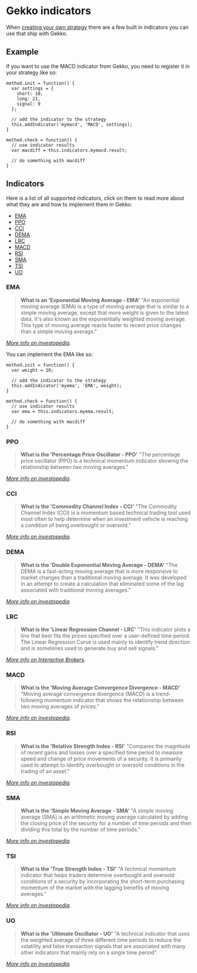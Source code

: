 # Gekko indicators

When [creating your own strategy](./creating_a_strategy.md) there are a few built in indicators you can use that ship with Gekko.

## Example

If you want to use the MACD indicator from Gekko, you need to register it in your strategy like so:

    method.init = function() {
      var settings = {
        short: 10,
        long: 21,
        signal: 9
      };

      // add the indicator to the strategy
      this.addIndicator('mymacd', 'MACD', settings);
    }

    method.check = function() {
      // use indicator results
      var macdiff = this.indicators.mymacd.result;

      // do something with macdiff
    }

## Indicators

Here is a list of all supported indicators, click on them to read more about what they are and how to implement them in Gekko:

- [EMA](#ema)
- [PPO](#ppo)
- [CCI](#cci)
- [DEMA](#dema)
- [LRC](#lrc)
- [MACD](#macd)
- [RSI](#rsi)
- [SMA](#sma)
- [TSI](#tsi)
- [UO](#UO)

### EMA

> **What is an 'Exponential Moving Average - EMA'**
> "An exponential moving average (EMA) is a type of moving average that is similar to a simple moving average, except that more weight is given to the latest data. It's also known as the exponentially weighted moving average. This type of moving average reacts faster to recent price changes than a simple moving average."

*[More info on investopedia](http://www.investopedia.com/terms/e/ema.asp).*

You can implement the EMA like so:

    method.init = function() {
      var weight = 10;

      // add the indicator to the strategy
      this.addIndicator('myema', 'EMA', weight);
    }

    method.check = function() {
      // use indicator results
      var ema = this.indicators.myema.result;

      // do something with macdiff
    }


### PPO
> **What is the 'Percentage Price Oscillator - PPO'** 
> "The percentage price oscillator (PPO) is a technical momentum indicator showing the relationship between two moving averages." 

*[More info on investopedia](https://www.investopedia.com/terms/p/ppo.asp).*

### CCI
> **What is the 'Commodity Channel Index - CCI'**
> "The Commodity Channel Index​ (CCI) is a momentum based technical trading tool used most often to help determine when an investment vehicle is reaching a condition of being overbought or oversold."

*[More info on investopedia](https://www.investopedia.com/terms/c/commoditychannelindex.asp).*

### DEMA

> **What is the 'Double Exponential Moving Average - DEMA'**
> "The DEMA is a fast-acting moving average that is more responsive to market changes than a traditional moving average. It was developed in an attempt to create a calculation that eliminated some of the lag associated with traditional moving averages."

*[More info on investopedia](https://www.investopedia.com/terms/d/double-exponential-moving-average.asp).*

### LRC

> **What is the 'Linear Regression Channel - LRC'**
> "This indicator plots a line that best fits the prices specified over a user-defined time period. The Linear Regression Curve is used mainly to identify trend direction and is sometimes used to generate buy and sell signals."

*[More info on Interactive Brokers](https://www.interactivebrokers.co.uk/en/software/tws/usersguidebook/technicalanalytics/linearregressioncurve.htm).*

### MACD
> **What is the 'Moving Average Convergence Divergence - MACD'**
> "Moving average convergence divergence (MACD) is a trend-following momentum indicator that shows the relationship between two moving averages of prices."

*[More info on investopedia](https://www.investopedia.com/terms/m/macd.asp).*

### RSI
> **What is the 'Relative Strength Index - RSI'**
> "Compares the magnitude of recent gains and losses over a specified time period to measure speed and change of price movements of a security. It is primarily used to attempt to identify overbought or oversold conditions in the trading of an asset."

*[More info on investopedia](https://www.investopedia.com/terms/r/rsi.asp).*

### SMA
> **What is the 'Simple Moving Average - SMA'**
> "A simple moving average (SMA) is an arithmetic moving average calculated by adding the closing price of the security for a number of time periods and then dividing this total by the number of time periods."

*[More info on investopedia](https://www.investopedia.com/terms/s/sma.asp).*

### TSI

> **What is the 'True Strength Index - TSI'**
> "A technical momentum indicator that helps traders determine overbought and oversold conditions of a security by incorporating the short-term purchasing momentum of the market with the lagging benefits of moving averages."

*[More info on investopedia](https://www.investopedia.com/terms/t/tsi.asp).*

### UO

> **What is the 'Ultimate Oscillator - UO'**
> "A technical indicator that uses the weighted average of three different time periods to reduce the volatility and false transaction signals that are associated with many other indicators that mainly rely on a single time period"

*[More info on investopedia](https://www.investopedia.com/terms/u/ultimateoscillator.asp).*

